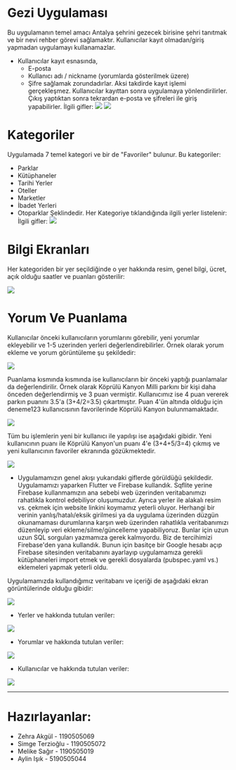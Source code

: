 # Gezi Uygulaması
Bu uygulamanın temel amacı Antalya şehrini gezecek birisine şehri tanıtmak ve bir nevi rehber görevi sağlamaktır.
Kullanıcılar kayıt olmadan/giriş yapmadan uygulamayı kullanamazlar.
 * Kullanıcılar kayıt esnasında,
    * E-posta
    * Kullanıcı adı / nickname (yorumlarda gösterilmek üzere)
    * Şifre
   sağlamak zorundadırlar. Aksi takdirde kayıt işlemi gerçekleşmez. Kullanıcılar kayıttan sonra uygulamaya yönlendirilirler. Çıkış yaptıktan sonra tekrardan e-posta ve şifreleri ile giriş yapabilirler.
İlgili gifler:
![](https://github.com/SimgeTerzioglu/Gezi-Uygulamasi/blob/master/Kayit.gif) 
![](https://github.com/SimgeTerzioglu/Gezi-Uygulamasi/blob/master/giris.gif)

# Kategoriler
Uygulamada 7 temel kategori ve bir de "Favoriler" bulunur. Bu kategoriler:
 * Parklar
 * Kütüphaneler
 * Tarihi Yerler
 * Oteller
 * Marketler
 * İbadet Yerleri
 * Otoparklar
 Şeklindedir. Her Kategoriye tıklandığında ilgili yerler listelenir:
İlgili gifler:
![](https://github.com/SimgeTerzioglu/Gezi-Uygulamasi/blob/master/Kategoriler.gif)

# Bilgi Ekranları
Her kategoriden bir yer seçildiğinde o yer hakkında resim, genel bilgi, ücret, açık olduğu saatler ve puanları gösterilir:

![](https://github.com/SimgeTerzioglu/Gezi-Uygulamasi/blob/master/yerornekleri.gif)

# Yorum Ve Puanlama
Kullanıcılar önceki kullanıcıların yorumlarını görebilir, yeni yorumlar ekleyebilir ve 1-5 uzerinden yerleri değerlendirebilirler.
Örnek olarak yorum ekleme ve yorum görüntüleme şu şekildedir:

![](https://github.com/SimgeTerzioglu/Gezi-Uygulamasi/blob/master/yorum.gif)

Puanlama kısmında kısmında ise kullanıcıların bir önceki yaptığı puanlamalar da değerlendirilir. Örnek olarak Köprülü Kanyon Milli parkını bir kişi daha önceden değerlendirmiş ve 3 puan vermiştir. Kullanıcımız ise 4 puan vererek parkın puanını 3.5'a (3+4/2=3.5) çıkartmıştır. Puan 4'ün altında olduğu için deneme123 kullanıcısının favorilerinde Köprülü Kanyon bulunmamaktadır.

![](https://github.com/SimgeTerzioglu/Gezi-Uygulamasi/blob/master/dahaoncedenpuanlanm%C4%B1s.gif)

Tüm bu işlemlerin yeni bir kullanıcı ile yapılışı ise aşağıdaki gibidir. Yeni kullanıcının puanı ile Köprülü Kanyon'un puanı 4'e (3+4+5/3=4) çıkmış ve yeni kullanıcının favoriler ekranında gözükmektedir.

![](https://github.com/SimgeTerzioglu/Gezi-Uygulamasi/blob/master/yenikullanicipuanguncellemesiveyorum.gif)

 * Uygulamamızın genel akışı yukarıdaki giflerde görüldüğü şekildedir.
 Uygulamamızı yaparken Flutter ve Firebase kullandık. Sqflite yerine Firebase kullanmamızın ana sebebi web üzerinden veritabanımızı rahatlıkla kontrol edebiliyor oluşumuzdur. Ayrıca yerler ile alakalı resim vs. çekmek için website linkini koymamız yeterli oluyor. Herhangi bir verinin yanlış/hatalı/eksik girilmesi ya da uygulama üzerinden düzgün okunamaması durumlarına karşın web üzerinden rahatlıkla veritabanımızı düzenleyip veri ekleme/silme/güncelleme yapabiliyoruz. Bunlar için uzun uzun SQL sorguları yazmamıza gerek kalmıyordu. Biz de tercihimizi Firebase'den yana kullandık. Bunun için basitçe bir Google hesabı açıp Firebase sitesinden veritabanını ayarlayıp uygulamamıza gerekli kütüphaneleri import etmek ve gerekli dosyalarda (pubspec.yaml vs.) eklemeleri yapmak yeterli oldu.
 
 Uygulamamızda kullandığımız veritabanı ve içeriği de aşağıdaki ekran görüntülerinde olduğu gibidir:
 
 ![](https://github.com/SimgeTerzioglu/Gezi-Uygulamasi/blob/master/firebase%20genel.png)
 
 * Yerler ve hakkında tutulan veriler:
 
 ![](https://github.com/SimgeTerzioglu/Gezi-Uygulamasi/blob/master/puanlama.png)
 
 * Yorumlar ve hakkında tutulan veriler:
 
 ![](https://github.com/SimgeTerzioglu/Gezi-Uygulamasi/blob/master/yorumlar_database.png)
 
 * Kullanıcılar ve hakkında tutulan veriler:
 
 ![](https://github.com/SimgeTerzioglu/Gezi-Uygulamasi/blob/master/firebase_kullan%C4%B1c%C4%B1lar.png)
 
 ***
 # Hazırlayanlar:
 * Zehra Akgül - 1190505069
 * Simge Terzioğlu - 1190505072
 * Melike Sağır - 1190505019
 * Aylin Işık - 5190505044
